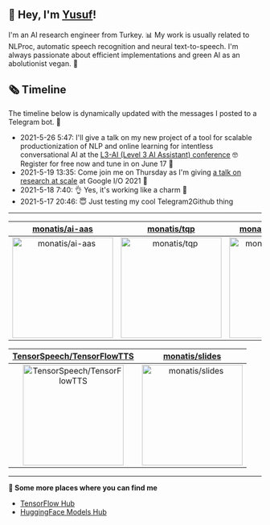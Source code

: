 ## 👋 Hey, I'm [Yusuf](https://www.linkedin.com/in/yusuf-sar%C4%B1g%C3%B6z-4bb826ba/)!

I'm an AI research engineer from Turkey. 📊 My work is usually related to NLProc, automatic speech recognition and neural text-to-speech. I'm always passionate about efficient implementations and green AI as an abolutionist vegan. 🌱
## 🗞️ Timeline
The timeline below is dynamically updated with the messages I posted to a Telegram bot. 🤖
- 2021-5-26 5:47: I'll give a talk on my new project of a tool for scalable productionization of NLP and online learning for intentless conversational AI at the [L3-AI (Level 3 AI Assistant) conference](https://l3-ai.dev) 🤓 Register for free now and tune in on June 17 🤙
- 2021-5-19 13:35: Come join me on Thursday as I'm giving [a talk on research at scale](https://gdg.community.dev/events/details/google-io-community-lounge-meetups-presents-machine-learning-developers-meetup-emeaapac/) at Google I/O 2021 🎉
- 2021-5-18 7:40: 👌 Yes, it's working like a charm 🥳
- 2021-5-17 20:46: 😇 Just testing my cool Telegram2Github thing

---

| [monatis/ai-aas](https://github.com/monatis/ai-aas) | [monatis/tqp](https://github.com/monatis/tqp) | [monatis/german-tts](https://github.com/monatis/german-tts) |
| :-: | :-: | :-: |
| <a href="https://github.com/monatis/ai-aas"><img src="https://github.com/monatis/monatis/raw/main/DISPLAY.jpg" alt="monatis/ai-aas" title="monatis/ai-aas" width="200" height="200"></a> | <a href="https://github.com/monatis/tqp"><img src="https://github.com/monatis/monatis/raw/main/DISPLAY.jpg" alt="monatis/tqp" title="monatis/tqp" width="200" height="200"></a> | <a href="https://github.com/monatis/german-tts"><img src="https://github.com/monatis/monatis/raw/main/DISPLAY.jpg" alt="monatis/german-tts" title="monatis/german-tts" width="200" height="200"></a> |

| [TensorSpeech/TensorFlowTTS](https://github.com/TensorSpeech/TensorFlowTTS) | [monatis/slides](https://github.com/monatis/slides) |
| :-: | :-: |
| <a href="https://github.com/TensorSpeech/TensorFlowTTS"><img src="https://github.com/monatis/monatis/raw/main/DISPLAY.jpg" alt="TensorSpeech/TensorFlowTTS" title="TensorSpeech/TensorFlowTTS" width="200" height="200"></a> | <a href="https://github.com/monatis/slides"><img src="https://github.com/monatis/monatis/raw/main/DISPLAY.jpg" alt="monatis/slides" title="monatis/slides" width="200" height="200"></a> |



---

**🤙 Some more places where you can find me**
- [TensorFlow Hub](https://tfhub.dev/monatis)
- [HuggingFace Models Hub](https://huggingface.co/mys)